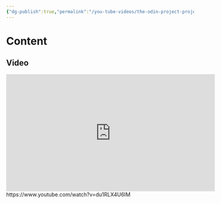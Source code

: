 ```yaml
---
{"dg-publish":true,"permalink":"/you-tube-videos/the-odin-project-project-tic-tac-toe-part-2/","updated":"2025-01-30T23:34:42-05:00"}
---
```


# Content
## Video
<iframe width="560" height="315" src="https://www.youtube.com/embed/du1RLX4U6IM?si=WoKsSd7yKHL5wizV" title="YouTube video player" frameborder="0" allow="accelerometer; autoplay; clipboard-write; encrypted-media; gyroscope; picture-in-picture; web-share" referrerpolicy="strict-origin-when-cross-origin" allowfullscreen></iframe>
https://www.youtube.com/watch?v=du1RLX4U6IM
